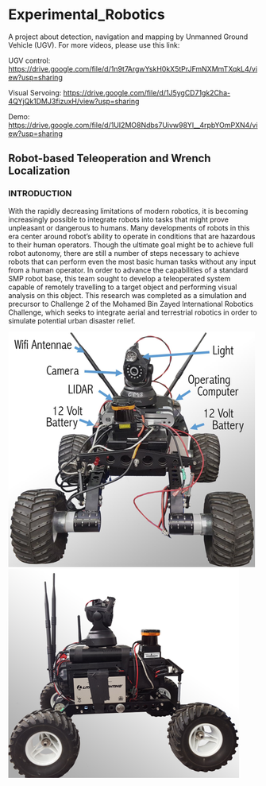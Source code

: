 # Experimental_Robotics
A project about detection, navigation and mapping by Unmanned Ground Vehicle (UGV). For more videos, please use this link:

UGV control: https://drive.google.com/file/d/1n9t7ArgwYskH0kX5tPrJFmNXMmTXqkL4/view?usp=sharing

Visual Servoing: https://drive.google.com/file/d/1J5ygCD71gk2Cha-4QYjQk1DMJ3fizuxH/view?usp=sharing

Demo: https://drive.google.com/file/d/1UI2MO8Ndbs7Uivw98Yl__4rpbYOmPXN4/view?usp=sharing

## Robot-based Teleoperation and Wrench Localization

### INTRODUCTION
With the rapidly decreasing limitations of modern robotics, it is becoming increasingly possible to integrate robots into tasks that might prove unpleasant or dangerous to humans. Many developments of robots in this era center around robot’s ability to operate in conditions that are hazardous to their human operators. Though the ultimate goal might be to achieve full robot autonomy, there are still a number of steps necessary to achieve robots that can perform even the most basic human tasks without any input from a human operator. In order to advance the capabilities of a standard SMP robot base, this team sought to develop a teleoperated system capable of remotely travelling to a target object and performing visual analysis on this object. This research was completed as a simulation and precursor to Challenge 2 of the Mohamed Bin Zayed International Robotics Challenge, which seeks to integrate aerial and terrestrial robotics in order to simulate potential urban disaster relief.

![UGV Front View](/media/UGV_Front_View.png)
![UGV Side View](/media/UGV_Side_View.png)

